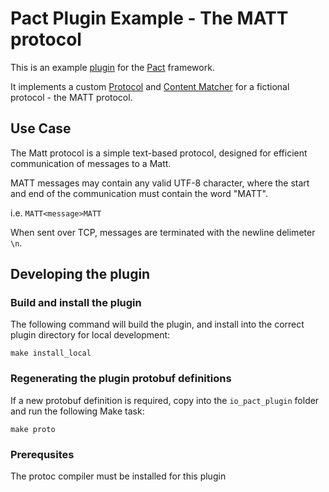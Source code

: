 # Pact Plugin Example - The MATT protocol

This is an example [plugin](https://github.com/pact-foundation/pact-plugins) for the [Pact](http://docs.pact.io) framework.

It implements a custom [Protocol](https://github.com/pact-foundation/pact-plugins/blob/main/docs/protocol-plugin-design.md) and [Content Matcher](https://github.com/pact-foundation/pact-plugins/blob/main/docs/content-matcher-design.md) for a fictional protocol - the MATT protocol.

## Use Case

The Matt protocol is a simple text-based protocol, designed for efficient communication of messages to a Matt.

MATT messages may contain any valid UTF-8 character, where the start and end of the communication must contain the word "MATT".

i.e.  `MATT<message>MATT`

When sent over TCP, messages are terminated with the newline delimeter `\n`.

## Developing the plugin

### Build and install the plugin 

The following command will build the plugin, and install into the correct plugin directory for local development:

```
make install_local
```


### Regenerating the plugin protobuf definitions

If a new protobuf definition is required, copy into the `io_pact_plugin` folder and run the following Make task:

```
make proto
```

### Prerequsites

The protoc compiler must be installed for this plugin 